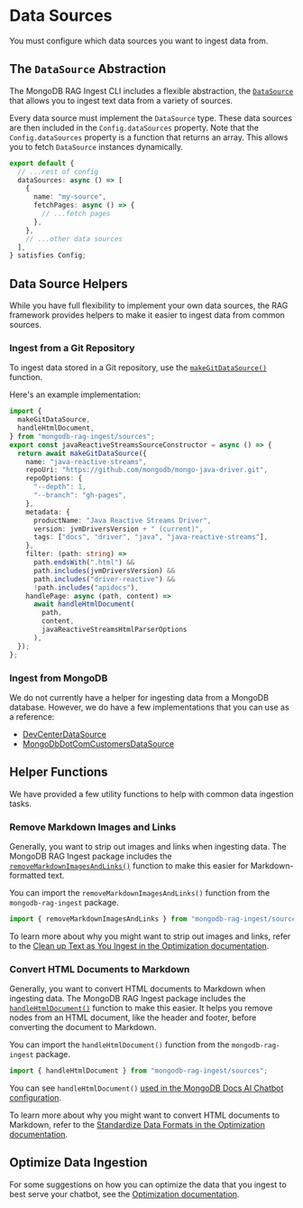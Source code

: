 # Data Sources

You must configure which data sources you want to ingest data from.

## The `DataSource` Abstraction

The MongoDB RAG Ingest CLI includes a flexible abstraction, the [`DataSource`](../reference/ingest/modules/sources.md#datasource)
that allows you to ingest text data from a variety of sources.

Every data source must implement the `DataSource` type.
These data sources are then included in the `Config.dataSources` property.
Note that the `Config.dataSources` property is a function that returns an array.
This allows you to fetch `DataSource` instances dynamically.

```ts
export default {
  // ...rest of config
  dataSources: async () => [
    {
      name: "my-source",
      fetchPages: async () => {
        // ...fetch pages
      },
    },
    // ...other data sources
  ],
} satisfies Config;
```

## Data Source Helpers

While you have full flexibility to implement your own data sources,
the RAG framework provides helpers to make it easier to ingest data from common sources.

### Ingest from a Git Repository

To ingest data stored in a Git repository, use the [`makeGitDataSource()`](../reference/ingest/modules/sources.md#makegitdatasource) function.

Here's an example implementation:

```ts
import {
  makeGitDataSource,
  handleHtmlDocument,
} from "mongodb-rag-ingest/sources";
export const javaReactiveStreamsSourceConstructor = async () => {
  return await makeGitDataSource({
    name: "java-reactive-streams",
    repoUri: "https://github.com/mongodb/mongo-java-driver.git",
    repoOptions: {
      "--depth": 1,
      "--branch": "gh-pages",
    },
    metadata: {
      productName: "Java Reactive Streams Driver",
      version: jvmDriversVersion + " (current)",
      tags: ["docs", "driver", "java", "java-reactive-streams"],
    },
    filter: (path: string) =>
      path.endsWith(".html") &&
      path.includes(jvmDriversVersion) &&
      path.includes("driver-reactive") &&
      !path.includes("apidocs"),
    handlePage: async (path, content) =>
      await handleHtmlDocument(
        path,
        content,
        javaReactiveStreamsHtmlParserOptions
      ),
  });
};
```

### Ingest from MongoDB

We do not currently have a helper for ingesting data from a MongoDB database.
However, we do have a few implementations that you can use as a reference:

- [DevCenterDataSource](https://github.com/mongodb/chatbot/blob/main/ingest/src/sources/DevCenterDataSource.ts)
- [MongoDbDotComCustomersDataSource](https://github.com/mongodben/ingest-customers/blob/main/src/data-sources/MongoDbDotComCustomersDataSource.ts)

## Helper Functions

We have provided a few utility functions to help with common data ingestion tasks.

### Remove Markdown Images and Links

Generally, you want to strip out images and links when ingesting data.
The MongoDB RAG Ingest package includes the [`removeMarkdownImagesAndLinks()`](../reference/ingest/modules/sources.md#removemarkdownimagesandlinks)
function to make this easier for Markdown-formatted text.

You can import the `removeMarkdownImagesAndLinks()` function from the `mongodb-rag-ingest` package.

```ts
import { removeMarkdownImagesAndLinks } from "mongodb-rag-ingest/sources";
```

To learn more about why you might want to strip out images and links,
refer to the [Clean up Text as You Ingest in the Optimization documentation](./optimize.md#clean-up-text-as-you-ingest).

### Convert HTML Documents to Markdown

Generally, you want to convert HTML documents to Markdown when ingesting data.
The MongoDB RAG Ingest package includes the [`handleHtmlDocument()`](../reference/ingest/modules/sources.md#handlehtmldocument) function to make this easier.
It helps you remove nodes from an HTML document, like the header and footer,
before converting the document to Markdown.

You can import the `handleHtmlDocument()` function from the `mongodb-rag-ingest` package.

```ts
import { handleHtmlDocument } from "mongodb-rag-ingest/sources";
```

You can see `handleHtmlDocument()` [used in the MongoDB Docs AI Chatbot configuration](https://github.com/mongodb/chatbot/blob/6ab06a24ae085d0db650bc4883ce1278728e3131/ingest-mongodb-public/src/sources.ts#L258).

To learn more about why you might want to convert HTML documents to Markdown,
refer to the [Standardize Data Formats in the Optimization documentation](./optimize.md#standardize-data-formats).

## Optimize Data Ingestion

For some suggestions on how you can optimize the data that you ingest
to best serve your chatbot, see the [Optimization documentation](./optimize.md).

